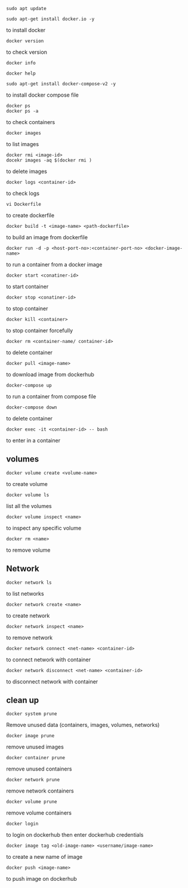 ```
sudo apt update
```

```
sudo apt-get install docker.io -y
```
to install docker

```
docker version
```
to check version

```
docker info
```

```
docker help
```

```
sudo apt-get install docker-compose-v2 -y
```
to install docker compose file

```
docker ps
docker ps -a
```
to check containers

```
docker images
```
to list images

```
docker rmi <image-id>
docekr images -aq $(docker rmi )
```
to delete images


```
docker logs <container-id>
```
to check logs

```
vi Dockerfile
```
to create dockerfile

```
docker build -t <image-name> <path-dockerfile>
```
to build an image from dockerfile

```
docker run -d -p <host-port-no>:<container-port-no> <docker-image-name>
```
to run a container from a docker image

```
docker start <conatiner-id>
```
to start container

```
docker stop <conatiner-id>
```
to stop container

```
docker kill <container>
```
to stop container forcefully

```
docker rm <container-name/ container-id>
```
to delete container

```
docker pull <image-name>
```
to download image from dockerhub

```
docker-compose up
```
to run a container from compose file

```
docker-compose down
```
to delete container

```
docker exec -it <container-id> -- bash 
```
to enter in a container

## volumes 

```
docker volume create <volume-name>
```
to create volume

```
docker volume ls
```
list all the volumes

```
docker volume inspect <name>
```
to inspect any specific volume

```
docker rm <name>
```
to remove volume 

## Network

```
docker network ls
```
to list networks

```
docker network create <name>
```
to create network

```
docker network inspect <name>
```
to remove network

```
docker network connect <net-name> <container-id>
```
to connect network with container

```
docker network disconnect <net-name> <container-id>
```
to disconnect network with container

## clean up 

```
docker system prune
```
Remove unused data (containers, images, volumes, networks)

```
docker image prune
```
remove unused images

```
docker container prune
```
remove unused containers

```
docker network prune
```
remove network containers

```
docker volume prune
```
remove volume containers

```
docker login
```
to login on dockerhub then enter dockerhub credentials 

```
docker image tag <old-image-name> <username/image-name>
```
to create a new name of image

```
docker push <image-name>
```
to push image on dockerhub





